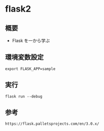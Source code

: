 # flask2

## 概要

- Flask を一から学ぶ

## 環境変数設定

`export FLASK_APP=sample`

## 実行

`flask run --debug`

## 参考

`https://flask.palletsprojects.com/en/3.0.x/`
